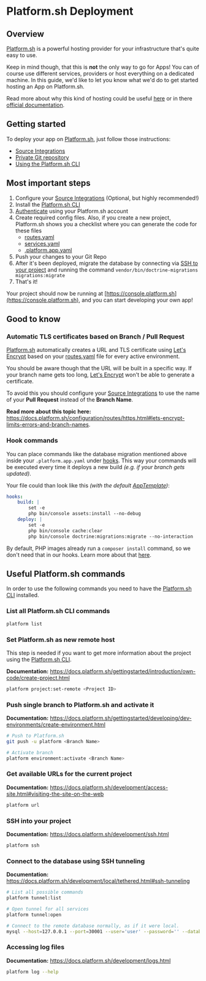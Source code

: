 # Platform.sh Deployment

## Overview

[Platform.sh](https://platform.sh) is a powerful hosting provider for your infrastructure that's quite easy to use.

Keep in mind though, that this is **not** the only way to go for Apps! You can of course use different services, providers or host everything on a dedicated machine.
In this guide, we'd like to let you know what we'd do to get started hosting an App on Platform.sh.

Read more about why this kind of hosting could be useful [here](README.md) or in there [official documentation](https://docs.platform.sh/).

## Getting started

To deploy your app on [Platform.sh](https://platform.sh), just follow those instructions:

* [Source Integrations](https://docs.platform.sh/integrations/source.html)
* [Private Git repository](https://docs.platform.sh/development/private-repository.html)
* [Using the Platform.sh CLI](https://docs.platform.sh/development/cli.html)

## Most important steps

1. Configure your [Source Integrations](https://docs.platform.sh/integrations/source.html) (Optional, but highly recommended!)
1. Install the [Platform.sh CLI](https://docs.platform.sh/development/cli.html)
1. [Authenticate](https://docs.platform.sh/development/cli.html#authentication) using your Platform.sh account
1. Create required config files. Also, if you create a new project, Platform.sh shows you a checklist where you can generate the code for these files
    * [routes.yaml](https://docs.platform.sh/configuration/routes.html)
    * [services.yaml](https://docs.platform.sh/configuration/services.html)
    * [.platform.app.yaml](https://docs.platform.sh/configuration/app.html)
1. Push your changes to your Git Repo
1. After it's been deployed, migrate the database by connecting via [SSH to your project](#ssh-into-your-project) and running the command `vendor/bin/doctrine-migrations migrations:migrate`
1. That's it!

Your project should now be running at [https://console.platform.sh](https://console.platform.sh), and you can start developing your own app!

## Good to know

### Automatic TLS certificates based on Branch / Pull Request

[Platform.sh](https://platform.sh) automatically creates a URL and TLS certificate using [Let's Encrypt](https://letsencrypt.org/) based on your [routes.yaml](https://docs.platform.sh/configuration/routes.html) file for every active environment.

You should be aware though that the URL will be built in a specific way. If your branch name gets too long, [Let's Encrypt](https://letsencrypt.org/) won't be able to generate a certificate.

To avoid this you should configure your [Source Integrations](https://docs.platform.sh/integrations/source.html) to use the name of your **Pull Request** instead of the **Branch Name**.

**Read more about this topic here:** <https://docs.platform.sh/configuration/routes/https.html#lets-encrypt-limits-errors-and-branch-names>.

### Hook commands

You can place commands like the database migration mentioned above inside your `.platform.app.yaml` under [hooks](https://docs.platform.sh/configuration/app/build.html#hooks).
This way your commands will be executed every time it deploys a new build _(e.g. if your branch gets updated)_.

Your file could than look like this _(with the default [AppTemplate](https://github.com/shopware/AppTemplate))_:

<CodeBlock title=".platform.app.yaml">

```yaml
hooks:
    build: |
        set -e
        php bin/console assets:install --no-debug
    deploy: |
        set -e
        php bin/console cache:clear
        php bin/console doctrine:migrations:migrate --no-interaction
```

</CodeBlock>

By default, PHP images already run a `composer install` command, so we don't need that in our hooks.
Learn more about that [here](https://docs.platform.sh/languages/php.html#build-flavor).

## Useful Platform.sh commands

In order to use the following commands you need to have the [Platform.sh CLI](https://docs.platform.sh/development/cli.html) installed.

### List all Platform.sh CLI commands

```sh
platform list
```

### Set Platform.sh as new remote host

This step is needed if you want to get more information about the project using the [Platform.sh CLI](https://docs.platform.sh/development/cli.html).

**Documentation:** <https://docs.platform.sh/gettingstarted/introduction/own-code/create-project.html>

```sh
platform project:set-remote <Project ID>
```

### Push single branch to Platform.sh and activate it

**Documentation:** <https://docs.platform.sh/gettingstarted/developing/dev-environments/create-environment.html>

```sh
# Push to Platform.sh
git push -u platform <Branch Name>

# Activate branch
platform environment:activate <Branch Name>
```

### Get available URLs for the current project

**Documentation:** <https://docs.platform.sh/development/access-site.html#visiting-the-site-on-the-web>

```sh
platform url 
```

### SSH into your project

**Documentation:** <https://docs.platform.sh/development/ssh.html>

```sh
platform ssh
```

### Connect to the database using SSH tunneling

**Documentation:** <https://docs.platform.sh/development/local/tethered.html#ssh-tunneling>

```sh
# List all possible commands
platform tunnel:list

# Open tunnel for all services
platform tunnel:open

# Connect to the remote database normally, as if it were local.
mysql --host=127.0.0.1 --port=30001 --user='user' --password='' --database='main'
```

### Accessing log files

**Documentation:** <https://docs.platform.sh/development/logs.html>

```sh
platform log --help
```
